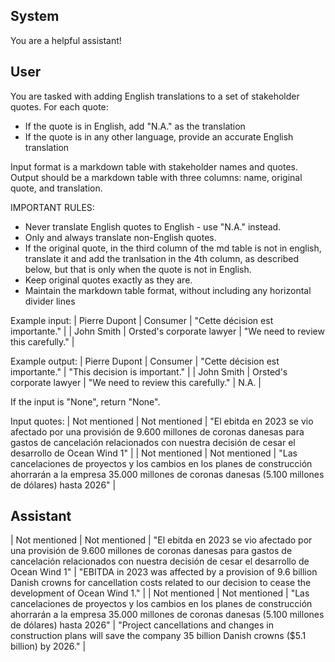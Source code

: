 ## System

You are a helpful assistant!

## User


You are tasked with adding English translations to a set of stakeholder quotes. For each quote:
- If the quote is in English, add "N.A." as the translation
- If the quote is in any other language, provide an accurate English translation

Input format is a markdown table with stakeholder names and quotes.
Output should be a markdown table with three columns: name, original quote, and translation.

IMPORTANT RULES:
- Never translate English quotes to English - use "N.A." instead.
- Only and always translate non-English quotes.
- If the original quote, in the third column of the md table is not in english, translate it and add the tranlsation in the 4th column, as described below, but that is only when the quote is not in English.
- Keep original quotes exactly as they are.
- Maintain the markdown table format, without including any horizontal divider lines

Example input:
| Pierre Dupont | Consumer | "Cette décision est importante." |
| John Smith | Orsted's corporate lawyer | "We need to review this carefully." |

Example output:
| Pierre Dupont | Consumer | "Cette décision est importante." | "This decision is important." |
| John Smith | Orsted's corporate lawyer | "We need to review this carefully." | N.A. |

If the input is "None", return "None".

Input quotes:
| Not mentioned | Not mentioned | "El ebitda en 2023 se vio afectado por una provisión de 9.600 millones de coronas danesas para gastos de cancelación relacionados con nuestra decisión de cesar el desarrollo de Ocean Wind 1" |
| Not mentioned | Not mentioned | "Las cancelaciones de proyectos y los cambios en los planes de construcción ahorrarán a la empresa 35.000 millones de coronas danesas (5.100 millones de dólares) hasta 2026" |
        

## Assistant

| Not mentioned | Not mentioned | "El ebitda en 2023 se vio afectado por una provisión de 9.600 millones de coronas danesas para gastos de cancelación relacionados con nuestra decisión de cesar el desarrollo de Ocean Wind 1" | "EBITDA in 2023 was affected by a provision of 9.6 billion Danish crowns for cancellation costs related to our decision to cease the development of Ocean Wind 1." |
| Not mentioned | Not mentioned | "Las cancelaciones de proyectos y los cambios en los planes de construcción ahorrarán a la empresa 35.000 millones de coronas danesas (5.100 millones de dólares) hasta 2026" | "Project cancellations and changes in construction plans will save the company 35 billion Danish crowns ($5.1 billion) by 2026." |

